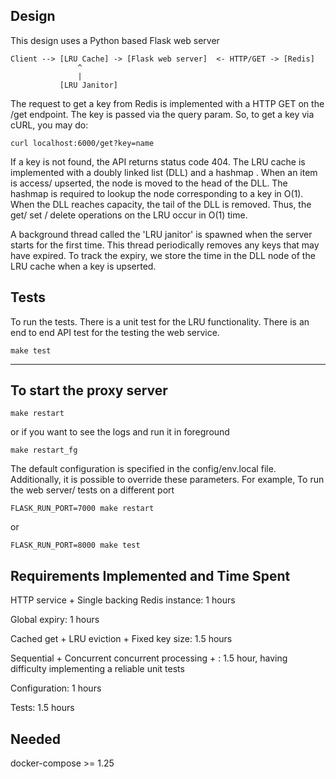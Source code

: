 Design
--------
This design uses a Python based Flask web server

```
Client --> [LRU Cache] -> [Flask web server]  <- HTTP/GET -> [Redis]
               ^
               |
           [LRU Janitor]
```

The request to get a key from Redis is implemented with a HTTP GET on the /get endpoint.
The key is passed via the query param. So, to get a key via cURL, you may do:

```curl localhost:6000/get?key=name```

If a key is not found, the API returns status code 404.
The LRU cache is implemented with a doubly linked list (DLL) and a hashmap <key to DLL node>. 
When an item is access/ upserted, the node is moved to the head of the DLL.
The hashmap is required to lookup the node corresponding to a key in O(1).
When the DLL reaches capacity, the tail of the DLL is removed.
Thus, the get/ set / delete operations on the LRU occur in O(1) time.

A background thread called the 'LRU janitor' is spawned when the server starts 
for the first time. This thread periodically removes any keys that may have expired.
To track the expiry, we store the time in the DLL node of the LRU cache 
when a key is upserted.

Tests
-----
To run the tests. There is a unit test for the LRU functionality. 
There is an end to end API test for the testing the web service.

```make test```

--------------------------
To start the proxy server
------------------------

```make restart``` 

or if you want to see the logs and run it in foreground 

```make restart_fg```

The default configuration is specified in the config/env.local file. 
Additionally, it is possible to override these parameters.
For example, To run the web server/ tests on a different port

```FLASK_RUN_PORT=7000 make restart``` 

or

```FLASK_RUN_PORT=8000 make test```

Requirements Implemented and Time Spent
------------
HTTP service + Single backing Redis instance: 1 hours

Global expiry: 1 hours

Cached get + LRU eviction + Fixed key size: 1.5 hours

Sequential + Concurrent concurrent processing + : 1.5 hour, having difficulty implementing 
a reliable unit tests

Configuration: 1 hours

Tests: 1.5 hours

Needed
-------
docker-compose >= 1.25 



